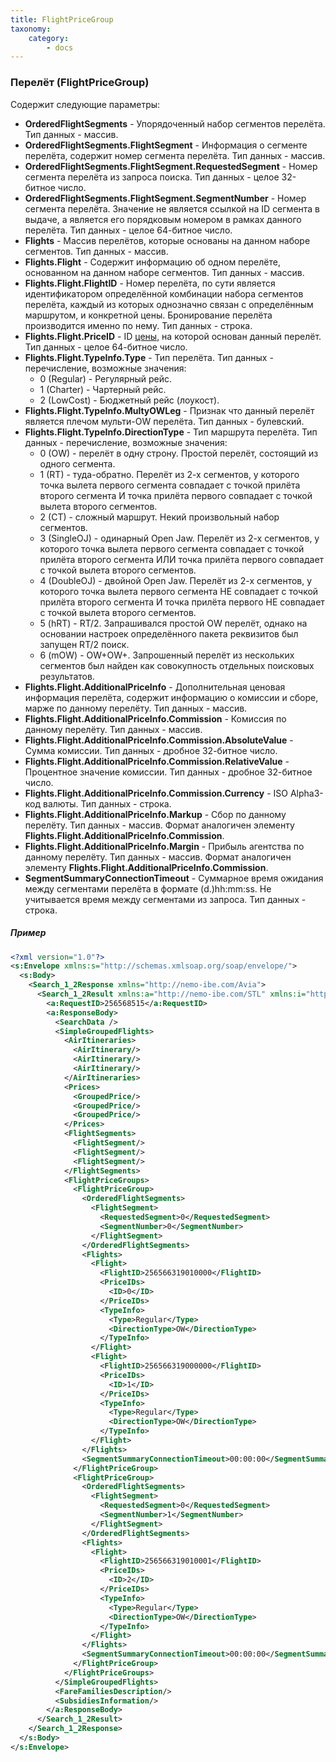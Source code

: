 ```yaml
---
title: FlightPriceGroup
taxonomy:
    category:
        - docs
---
```


### Перелёт (FlightPriceGroup)

Содержит следующие параметры:

-   **OrderedFlightSegments** - Упорядоченный набор сегментов перелёта. Тип данных - массив.
-   **OrderedFlightSegments.FlightSegment** - Информация о сегменте перелёта, содержит номер сегмента перелёта. Тип данных - массив.
-   **OrderedFlightSegments.FlightSegment.RequestedSegment** - Номер сегмента перелёта из запроса поиска. Тип данных - целое 32-битное число.
-   **OrderedFlightSegments.FlightSegment.SegmentNumber** - Номер сегмента перелёта. Значение не является ссылкой на ID сегмента в выдаче, а является его порядковым номером в рамках данного перелёта. Тип данных - целое 64-битное число.
-   **Flights** - Массив перелётов, которые основаны на данном наборе сегментов. Тип данных - массив.
-   **Flights.Flight** - Содержит информацию об одном перелёте, основанном на данном наборе сегментов. Тип данных - массив.
-   **Flights.Flight.FlightID** - Номер перелёта, по сути является идентификатором определённой комбинации набора сегментов перелёта, каждый из которых однозначно связан с определённым маршрутом, и конкретной цены. Бронирование перелёта производится именно по нему. Тип данных - строка.
-   **Flights.Flight.PriceID** - ID [цены](/avia/grouping/groupedprice), на которой основан данный перелёт. Тип данных - целое 64-битное число.
-   **Flights.Flight.TypeInfo.Type** - Тип перелёта. Тип данных - перечисление, возможные значения:
    -   0 (Regular) - Регулярный рейс.
    -   1 (Charter) - Чартерный рейс.
    -   2 (LowCost) - Бюджетный рейс (лоукост).
-   **Flights.Flight.TypeInfo.MultyOWLeg** - Признак что данный перелёт является плечом мульти-OW перелёта. Тип данных - булевский.
-   **Flights.Flight.TypeInfo.DirectionType** - Тип маршрута перелёта. Тип данных - перечисление, возможные значения:
    -   0 (OW) - перелёт в одну строну. Простой перелёт, состоящий из одного сегмента.
    -   1 (RT) - туда-обратно. Перелёт из 2-х сегментов, у которого точка вылета первого сегмента совпадает с точкой прилёта второго сегмента И точка прилёта первого совпадает с точкой вылета второго сегментов.
    -   2 (CT) - сложный маршрут. Некий произвольный набор сегментов.
    -   3 (SingleOJ) - одинарный Open Jaw. Перелёт из 2-х сегментов, у которого точка вылета первого сегмента совпадает с точкой прилёта второго сегмента ИЛИ точка прилёта первого совпадает с точкой вылета второго сегментов.
    -   4 (DoubleOJ) - двойной Open Jaw. Перелёт из 2-х сегментов, у которого точка вылета первого сегмента НЕ совпадает с точкой прилёта второго сегмента И точка прилёта первого НЕ совпадает с точкой вылета второго сегментов.
    -   5 (hRT) - RT/2. Запрашивался простой OW перелёт, однако на основании настроек определённого пакета реквизитов был запущен RT/2 поиск.
    -   6 (mOW) - OW+OW+. Запрошенный перелёт из нескольких сегментов был найден как совокупность отдельных поисковых результатов.
-   **Flights.Flight.AdditionalPriceInfo** - Дополнительная ценовая информация перелёта, содержит информацию о комиссии и сборе, марже по данному перелёту. Тип данных - массив.
-   **Flights.Flight.AdditionalPriceInfo.Commission** - Комиссия по данному перелёту. Тип данных - массив.
-   **Flights.Flight.AdditionalPriceInfo.Commission.AbsoluteValue** - Сумма комиссии. Тип данных - дробное 32-битное число.
-   **Flights.Flight.AdditionalPriceInfo.Commission.RelativeValue** - Процентное значение комиссии. Тип данных - дробное 32-битное число.
-   **Flights.Flight.AdditionalPriceInfo.Commission.Currency** - ISO Alpha3-код валюты. Тип данных - строка.
-   **Flights.Flight.AdditionalPriceInfo.Markup** - Сбор по данному перелёту. Тип данных - массив. Формат аналогичен элементу **Flights.Flight.AdditionalPriceInfo.Commission**.
-   **Flights.Flight.AdditionalPriceInfo.Margin** - Прибыль агентства по данному перелёту. Тип данных - массив. Формат аналогичен элементу **Flights.Flight.AdditionalPriceInfo.Commission**.
-   **SegmentSummaryConnectionTimeout** - Суммарное время ожидания между сегментами перелёта в формате (d.)hh:mm:ss. Не учитывается время между сегментами из запроса. Тип данных - строка.

##### Пример

```xml
<?xml version="1.0"?>
<s:Envelope xmlns:s="http://schemas.xmlsoap.org/soap/envelope/">
  <s:Body>
    <Search_1_2Response xmlns="http://nemo-ibe.com/Avia">
      <Search_1_2Result xmlns:a="http://nemo-ibe.com/STL" xmlns:i="http://www.w3.org/2001/XMLSchema-instance">
        <a:RequestID>256568515</a:RequestID>
        <a:ResponseBody>
          <SearchData />
          <SimpleGroupedFlights>
            <AirItineraries>
              <AirItinerary/>
              <AirItinerary/>
              <AirItinerary/>
            </AirItineraries>
            <Prices>
              <GroupedPrice/>
              <GroupedPrice/>
              <GroupedPrice/>
            </Prices>
            <FlightSegments>
              <FlightSegment/>
              <FlightSegment/>
              <FlightSegment/>
            </FlightSegments>
            <FlightPriceGroups>
              <FlightPriceGroup>
                <OrderedFlightSegments>
                  <FlightSegment>
                    <RequestedSegment>0</RequestedSegment>
                    <SegmentNumber>0</SegmentNumber>
                  </FlightSegment>
                </OrderedFlightSegments>
                <Flights>
                  <Flight>
                    <FlightID>256566319010000</FlightID>
                    <PriceIDs>
                      <ID>0</ID>
                    </PriceIDs>
                    <TypeInfo>
                      <Type>Regular</Type>
                      <DirectionType>OW</DirectionType>
                    </TypeInfo>
                  </Flight>
                  <Flight>
                    <FlightID>256566319000000</FlightID>
                    <PriceIDs>
                      <ID>1</ID>
                    </PriceIDs>
                    <TypeInfo>
                      <Type>Regular</Type>
                      <DirectionType>OW</DirectionType>
                    </TypeInfo>
                  </Flight>
                </Flights>
                <SegmentSummaryConnectionTimeout>00:00:00</SegmentSummaryConnectionTimeout>
              </FlightPriceGroup>
              <FlightPriceGroup>
                <OrderedFlightSegments>
                  <FlightSegment>
                    <RequestedSegment>0</RequestedSegment>
                    <SegmentNumber>1</SegmentNumber>
                  </FlightSegment>
                </OrderedFlightSegments>
                <Flights>
                  <Flight>
                    <FlightID>256566319010001</FlightID>
                    <PriceIDs>
                      <ID>2</ID>
                    </PriceIDs>
                    <TypeInfo>
                      <Type>Regular</Type>
                      <DirectionType>OW</DirectionType>
                    </TypeInfo>
                  </Flight>
                </Flights>
                <SegmentSummaryConnectionTimeout>00:00:00</SegmentSummaryConnectionTimeout>
              </FlightPriceGroup>
            </FlightPriceGroups>
          </SimpleGroupedFlights>
          <FareFamiliesDescription/>
          <SubsidiesInformation/>
        </a:ResponseBody>
      </Search_1_2Result>
    </Search_1_2Response>
  </s:Body>
</s:Envelope>
```
